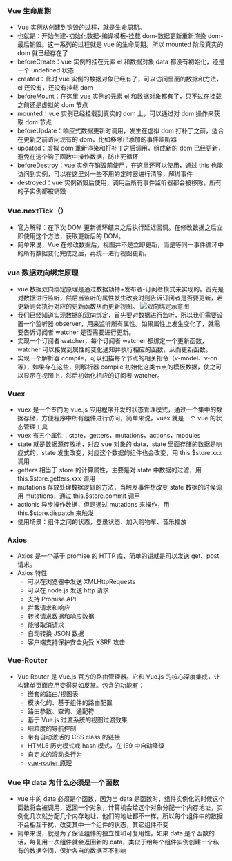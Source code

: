 ### Vue 生命周期

- Vue 实例从创建到销毁的过程，就是生命周期。
- 也就是：开始创建-初始化数据-编译模板-挂载 dom-数据更新重新渲染 dom-最后销毁。这一系列的过程就是 vue 的生命周期。所以 mounted 阶段真实的 dom 就已经存在了
- beforeCreate：vue 实例的挂在元素 el 和数据对象 data 都没有初始化，还是一个 undefined 状态
- created：此时 vue 实例的数据对象已经有了，可以访问里面的数据和方法，el 还没有，还没有挂载 dom
- beforeMount：在这里 vue 实例的元素 el 和数据对象都有了，只不过在挂载之前还是虚拟的 dom 节点
- mounted：vue 实例已经挂载到真实的 dom 上，可以通过对 dom 操作来获取 dom 节点
- beforeUpdate：响应式数据更新时调用，发生在虚拟 dom 打补丁之前，适合在更新之前访问现有的 dom，比如移除已添加的事件监听器
- updated：虚拟 dom 重新渲染和打补丁之后调用，组成新的 dom 已经更新，避免在这个钩子函数中操作数据，防止死循环
- beforeDestroy：vue 实例在销毁前使用，在这里还可以使用，通过 this 也能访问到实例，可以在这里对一些不用的定时器进行清除，解绑事件
- destroyed：vue 实例销毁后使用，调用后所有事件监听器都会被移除，所有的子实例都被销毁

### Vue.nextTick（）

- 官方解释：在下次 DOM 更新循环结束之后执行延迟回调。在修改数据之后立即使用这个方法，获取更新后的 DOM。
- 简单来说，Vue 在修改数据后，视图并不是立即更新，而是等同一事件循环中的所有数据变化完成之后，再统一进行视图更新。

### vue 数据双向绑定原理

- vue 数据双向绑定原理是通过数据劫持+发布者-订阅者模式来实现的。首先是对数据进行监听，然后当监听的属性发生改变时则告诉订阅者是否要更新，若更新则会执行对应的更新函数从而更新视图。
  ![双向绑定示意图](https://pic2.zhimg.com/80/v2-10f94b6de4ff367903ea4c8c8aa6e865_1440w.jpg)
- 我们已经知道实现数据的双向绑定，首先要对数据进行监听，所以我们需要设置一个监听器 observer，用来监听所有属性。如果属性上发生变化了，就需要告诉订阅者 watcher 是否需要进行更新。
- 实现一个订阅者 watcher，每个订阅者 watcher 都绑定一个更新函数，watcher 可以接受到属性的变化通知并执行相应的函数，从而更新函数。
- 实现一个解析器 compile，可以扫描每个节点的相关指令（v-model、v-on 等），如果存在这些，则解析器 compile 初始化这类节点的模板数据，使之可以显示在视图上，然后初始化相应的订阅者 watcher。

### Vuex

- vuex 是一个专门为 vue.js 应用程序开发的状态管理模式，通过一个集中的数据存储，方便程序中所有组件进行访问，简单来说，vuex 就是一个 vue 的状态管理工具
- vuex 有五个属性：state，getters，mutations，actions，modules
- state 就是数据源存放地，对应 vue 对象的 data，state 里面存储的数据是响应式的，state 发生改变，对应这个数据的组件也会改变，用 this.$store.xxx 调用
- getters 相当于 store 的计算属性，主要是对 state 中数据的过滤，用 this.$store.getters.xxx 调用
- mutations 存放处理数据逻辑的方法，当触发事件想改变 state 数据的时候调用 mutations，通过 this.$store.commit 调用
- actionis 异步操作数据，但是通过 mutations 来操作，用 this.$store.dispatch 来触发
- 使用场景：组件之间的状态，登录状态、加入购物车、音乐播放

### Axios

- Axios 是一个基于 promise 的 HTTP 库，简单的讲就是可以发送 get、post 请求。
- Axios 特性
  - 可以在浏览器中发送 XMLHttpRequests
  - 可以在 node.js 发送 http 请求
  - 支持 Promise API
  - 拦截请求和响应
  - 转换请求数据和响应数据
  - 能够取消请求
  - 自动转换 JSON 数据
  - 客户端支持保护安全免受 XSRF 攻击

### Vue-Router

- Vue Router 是 Vue.js 官方的路由管理器。它和 Vue.js 的核心深度集成，让构建单页面应用变得易如反掌。包含的功能有：
  - 嵌套的路由/视图表
  - 模块化的、基于组件的路由配置
  - 路由参数、查询、通配符
  - 基于 Vue.js 过渡系统的视图过渡效果
  - 细粒度的导航控制
  - 带有自动激活的 CSS class 的链接
  - HTML5 历史模式或 hash 模式，在 IE9 中自动降级
  - 自定义的滚动条行为
  - [vue-router 原理](https://zhuanlan.zhihu.com/p/57368777)

### Vue 中 data 为什么必须是一个函数

- vue 中的 data 必须是个函数，因为当 data 是函数时，组件实例化的时候这个函数将会被调用，返回一个对象，计算机会给这个对象分配一个内存地址，实例化几次就分配几个内存地址，他们的地址都不一样，所以每个组件中的数据不会相互干扰，改变其中一个组件的状态，其它组件不变
- 简单来说，就是为了保证组件的独立性和可复用性，如果 data 是个函数的话，每复用一次组件就会返回新的 data，类似于给每个组件实例创建一个私有的数据空间，保护各自的数据互不影响
